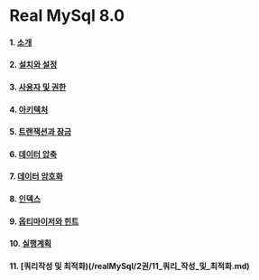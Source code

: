 # Real MySql 8.0

#### 1. [소개](/realMySql/1권/01_02_소개_설치와_설정.md)
#### 2. [설치와 설정](/realMySql/1권/01_02_소개_설치와_설정.md)
#### 3. [사용자 및 권한](/realMySql/1권/03_사용자및권한.md) 
#### 4. [아키텍처](/realMySql/1권/04_아키텍처.md)
#### 5. [트랜잭션과 잠금](/realMySql/1권/05_트랜잭션과_잠금.md)
#### 6. [데이터 압축](/realMySql/1권/06_데이터_압축.md)
#### 7. [데이터 암호화](/realMySql/1권/07_데이터_암호화.md)
#### 8. [인덱스](/realMySql/1권/08_인덱스.md)
#### 9. [옵티마이저와 힌트](/realMySql/1권/09_옵티마이저와_힌트.md)
#### 10. [실행계획](/realMySql/1권/10_실행계획.md)
#### 11. [쿼리작성 및 최적화)(/realMySql/2권/11_쿼리_작성_및_최적화.md)

